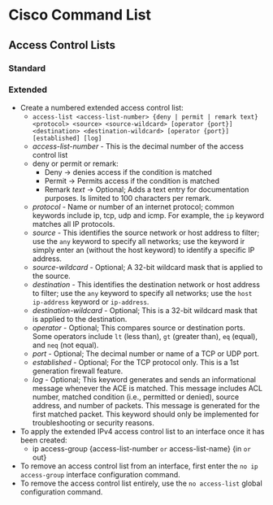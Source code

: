 # Cisco Command List

## Access Control Lists
### Standard

### Extended
* Create a numbered extended access control list:
  * `access-list <access-list-number> {deny | permit | remark text} <protocol> <source> <source-wildcard> [operator {port}] <destination> <destination-wildcard> [operator {port}] [established] [log]`
  * *access-list-number* - This is the decimal number of the access control list
  * deny or permit or remark:
    * Deny -> denies access if the condition is matched
    * Permit -> Permits access if the condition is matched
    * Remark *text* -> Optional; Adds a text entry for documentation purposes. Is limited to 100 characters per remark.
  * *protocol* - Name or number of an internet protocol; common keywords include ip, tcp, udp and icmp. For example, the `ip` keyword matches all IP protocols.
  * *source* - This identifies the source network or host address to filter; use the `any` keyword to specify all networks; use the <host ip-address> keyword ir simply enter an <ip-address> (without the host keyword) to identify a specific IP address.
  * *source-wildcard* - Optional; A 32-bit wildcard mask that is applied to the source.
  * *destination* - This identifies the destination network or host address to filter; use the `any` keyword to specify all networks; use the `host ip-address` keyword or `ip-address`.
  * *destination-wildcard* - Optional; This is a 32-bit wildcard mask that is applied to the destination.
  * *operator* - Optional; This compares source or destination ports. Some operators include `lt` (less than), `gt` (greater than), `eq` (equal), and `neq` (not equal).
  * *port* - Optional; The decimal number or name of a TCP or UDP port.
  * *established* - Optional; For the TCP protocol only. This is a 1st generation firewall feature.
  * *log* - Optional; This keyword generates and sends an informational message whenever the ACE is matched. This message includes ACL number, matched condition (i.e., permitted or denied), source address, and number of packets. This message is generated for the first matched packet. This keyword should only be implemented for troubleshooting or security reasons.
* To apply the extended IPv4 access control list to an interface once it has been created:
  * ip access-group {access-list-number `or` access-list-name} {in `or` out}
*  To remove an access control list from an interface, first enter the `no ip access-group` interface configuration command.
*  To remove the access control list entirely, use the `no access-list` global configuration command.
